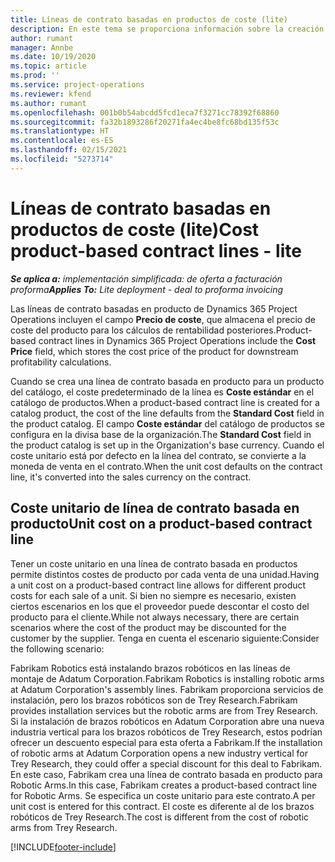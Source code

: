 ```yaml
---
title: Líneas de contrato basadas en productos de coste (lite)
description: En este tema se proporciona información sobre la creación
author: rumant
manager: Annbe
ms.date: 10/19/2020
ms.topic: article
ms.prod: ''
ms.service: project-operations
ms.reviewer: kfend
ms.author: rumant
ms.openlocfilehash: 001b0b54abcdd5fcd1eca7f3271cc78392f68860
ms.sourcegitcommit: fa32b1893286f20271fa4ec4be8fc68bd135f53c
ms.translationtype: HT
ms.contentlocale: es-ES
ms.lasthandoff: 02/15/2021
ms.locfileid: "5273714"
---
```

# <a name="cost-product-based-contract-lines---lite"></a><span data-ttu-id="dedd5-103">Líneas de contrato basadas en productos de coste (lite)</span><span class="sxs-lookup"><span data-stu-id="dedd5-103">Cost product-based contract lines - lite</span></span>

<span data-ttu-id="dedd5-104">_**Se aplica a:** implementación simplificada: de oferta a facturación proforma_</span><span class="sxs-lookup"><span data-stu-id="dedd5-104">_**Applies To:** Lite deployment - deal to proforma invoicing_</span></span>


<span data-ttu-id="dedd5-105">Las líneas de contrato basadas en producto de Dynamics 365 Project Operations incluyen el campo **Precio de coste**, que almacena el precio de coste del producto para los cálculos de rentabilidad posteriores.</span><span class="sxs-lookup"><span data-stu-id="dedd5-105">Product-based contract lines in Dynamics 365 Project Operations include the **Cost Price** field, which stores the cost price of the product for downstream profitability calculations.</span></span>

<span data-ttu-id="dedd5-106">Cuando se crea una línea de contrato basada en producto para un producto del catálogo, el coste predeterminado de la línea es **Coste estándar** en el catálogo de productos.</span><span class="sxs-lookup"><span data-stu-id="dedd5-106">When a product-based contract line is created for a catalog product, the cost of the line defaults from the **Standard Cost** field in the product catalog.</span></span> <span data-ttu-id="dedd5-107">El campo **Coste estándar** del catálogo de productos se configura en la divisa base de la organización.</span><span class="sxs-lookup"><span data-stu-id="dedd5-107">The **Standard Cost** field in the product catalog is set up in the Organization's base currency.</span></span> <span data-ttu-id="dedd5-108">Cuando el coste unitario está por defecto en la línea del contrato, se convierte a la moneda de venta en el contrato.</span><span class="sxs-lookup"><span data-stu-id="dedd5-108">When the unit cost defaults on the contract line, it's converted into the sales currency on the contract.</span></span>

## <a name="unit-cost-on-a-product-based-contract-line"></a><span data-ttu-id="dedd5-109">Coste unitario de línea de contrato basada en producto</span><span class="sxs-lookup"><span data-stu-id="dedd5-109">Unit cost on a product-based contract line</span></span>

<span data-ttu-id="dedd5-110">Tener un coste unitario en una línea de contrato basada en productos permite distintos costes de producto por cada venta de una unidad.</span><span class="sxs-lookup"><span data-stu-id="dedd5-110">Having a unit cost on a product-based contract line allows for different product costs for each sale of a unit.</span></span> <span data-ttu-id="dedd5-111">Si bien no siempre es necesario, existen ciertos escenarios en los que el proveedor puede descontar el costo del producto para el cliente.</span><span class="sxs-lookup"><span data-stu-id="dedd5-111">While not always necessary, there are certain scenarios where the cost of the product may be discounted for the customer by the supplier.</span></span> <span data-ttu-id="dedd5-112">Tenga en cuenta el escenario siguiente:</span><span class="sxs-lookup"><span data-stu-id="dedd5-112">Consider the following scenario:</span></span>

<span data-ttu-id="dedd5-113">Fabrikam Robotics está instalando brazos robóticos en las líneas de montaje de Adatum Corporation.</span><span class="sxs-lookup"><span data-stu-id="dedd5-113">Fabrikam Robotics is installing robotic arms at Adatum Corporation's assembly lines.</span></span> <span data-ttu-id="dedd5-114">Fabrikam proporciona servicios de instalación, pero los brazos robóticos son de Trey Research.</span><span class="sxs-lookup"><span data-stu-id="dedd5-114">Fabrikam provides installation services but the robotic arms are from Trey Research.</span></span> <span data-ttu-id="dedd5-115">Si la instalación de brazos robóticos en Adatum Corporation abre una nueva industria vertical para los brazos robóticos de Trey Research, estos podrían ofrecer un descuento especial para esta oferta a Fabrikam.</span><span class="sxs-lookup"><span data-stu-id="dedd5-115">If the installation of robotic arms at Adatum Corporation opens a new industry vertical for Trey Research, they could offer a special discount for this deal to Fabrikam.</span></span> <span data-ttu-id="dedd5-116">En este caso, Fabrikam crea una línea de contrato basada en producto para Robotic Arms.</span><span class="sxs-lookup"><span data-stu-id="dedd5-116">In this case, Fabrikam creates a product-based contract line for Robotic Arms.</span></span> <span data-ttu-id="dedd5-117">Se especifica un coste unitario para este contrato.</span><span class="sxs-lookup"><span data-stu-id="dedd5-117">A per unit cost is entered for this contract.</span></span> <span data-ttu-id="dedd5-118">El coste es diferente al de los brazos robóticos de Trey Research.</span><span class="sxs-lookup"><span data-stu-id="dedd5-118">The cost is different from the cost of robotic arms from Trey Research.</span></span>


[!INCLUDE[footer-include](../../includes/footer-banner.md)]